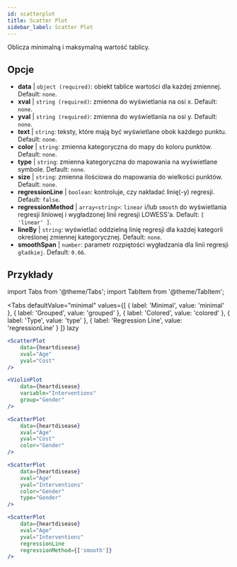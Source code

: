 ```yaml
---
id: scatterplot
title: Scatter Plot
sidebar_label: Scatter Plot
---
```


Oblicza minimalną i maksymalną wartość tablicy.

## Opcje

* __data__ | `object (required)`: obiekt tablice wartości dla każdej zmiennej. Default: `none`.
* __xval__ | `string (required)`: zmienna do wyświetlania na osi x. Default: `none`.
* __yval__ | `string (required)`: zmienna do wyświetlania na osi y. Default: `none`.
* __text__ | `string`: teksty, które mają być wyświetlane obok każdego punktu. Default: `none`.
* __color__ | `string`: zmienna kategoryczna do mapy do koloru punktów. Default: `none`.
* __type__ | `string`: zmienna kategoryczna do mapowania na wyświetlane symbole. Default: `none`.
* __size__ | `string`: zmienna ilościowa do mapowania do wielkości punktów. Default: `none`.
* __regressionLine__ | `boolean`: kontroluje, czy nakładać linię(-y) regresji. Default: `false`.
* __regressionMethod__ | `array<string>`: `linear` i/lub `smooth` do wyświetlania regresji liniowej i wygładzonej linii regresji LOWESS'a. Default: `[
  'linear'
]`.
* __lineBy__ | `string`: wyświetlać oddzielną linię regresji dla każdej kategorii określonej zmiennej kategorycznej. Default: `none`.
* __smoothSpan__ | `number`: parametr rozpiętości wygładzania dla linii regresji `gładkiej`. Default: `0.66`.


## Przykłady

import Tabs from '@theme/Tabs';
import TabItem from '@theme/TabItem';

<Tabs
    defaultValue="minimal"
    values={[
        { label: 'Minimal', value: 'minimal' },
        { label: 'Grouped', value: 'grouped' },
        { label: 'Colored', value: 'colored' },
        { label: 'Type', value: 'type' },
        { label: 'Regression Line', value: 'regressionLine' }
    ]}
    lazy
>

<TabItem value="minimal">

```jsx live
<ScatterPlot 
    data={heartdisease} 
    xval="Age"
    yval="Cost"
/>
```

</TabItem>


<TabItem value="grouped">

```jsx live
<ViolinPlot 
    data={heartdisease} 
    variable="Interventions"
    group="Gender"
/>
```

</TabItem>

<TabItem value="colored">

```jsx live
<ScatterPlot 
    data={heartdisease} 
    xval="Age"
    yval="Cost"
    color="Gender"
/>
```
</TabItem>

<TabItem value="type">

```jsx live
<ScatterPlot 
    data={heartdisease} 
    xval="Age"
    yval="Interventions"
    color="Gender"
    type="Gender"
/>
```

</TabItem>

<TabItem value="regressionLine">

```jsx live
<ScatterPlot 
    data={heartdisease} 
    xval="Age"
    yval="Interventions"
    regressionLine
    regressionMethod={['smooth']}
/>
```
</TabItem>

</Tabs>
